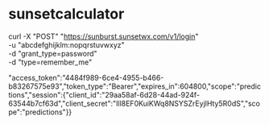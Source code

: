# sunsetcalculator

curl -X "POST" "https://sunburst.sunsetwx.com/v1/login" \
  -u "abcdefghijklm:nopqrstuvwxyz" \
  -d "grant_type=password" \
  -d "type=remember_me"

"access_token":"4484f989-6ce4-4955-b466-b83267575e93","token_type":"Bearer","expires_in":604800,"scope":"predictions","session":{"client_id":"29aa58af-6d28-44ad-924f-63544b7cf63d","client_secret":"Ill8EF0KuiKWq8NSYSZrEyjlHty5R0dS","scope":"predictions"}}